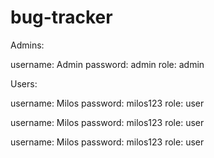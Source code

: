 # bug-tracker

Admins:

username: Admin
password: admin
role: admin

Users:

username: Milos
password: milos123
role: user

username: Milos
password: milos123
role: user

username: Milos
password: milos123
role: user